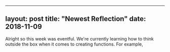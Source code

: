 
---
layout: post
title: "Newest Reflection"
date: 2018-11-09
---
Alright so this week was eventful. We're currently learning how to think outside the box when it comes to creating functions. For example,

